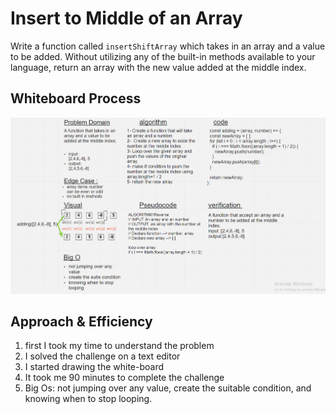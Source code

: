 # Insert to Middle of an Array

Write a function called `insertShiftArray` which takes in an array and a value to be added. Without utilizing any of the built-in methods available to your language, return an array with the new value added at the middle index.

## Whiteboard Process

![array-insert-shift](./array-insert-shift.PNG)

## Approach & Efficiency

1.  first I took my time to understand the problem
1.  I solved the challenge on a text editor
1.  I started drawing the white-board
1.  It took me 90 minutes to complete the challenge
1.  Big Os: not jumping over any value, create the suitable condition, and knowing when to stop looping.
